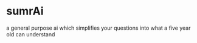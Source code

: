 # sumrAi
a general purpose ai which simplifies your questions into what a five year old can understand
